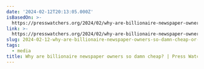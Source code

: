 ```yaml
---
date: '2024-02-12T20:13:05.000Z'
isBasedOn: >-
  https://presswatchers.org/2024/02/why-are-billionaire-newspaper-owners-so-damn-cheap/
link: >-
  https://presswatchers.org/2024/02/why-are-billionaire-newspaper-owners-so-damn-cheap/
slug: 2024-02-12-why-are-billionaire-newspaper-owners-so-damn-cheap-or-press-watch
tags:
  - media
title: Why are billionaire newspaper owners so damn cheap? | Press Watch
---
```


